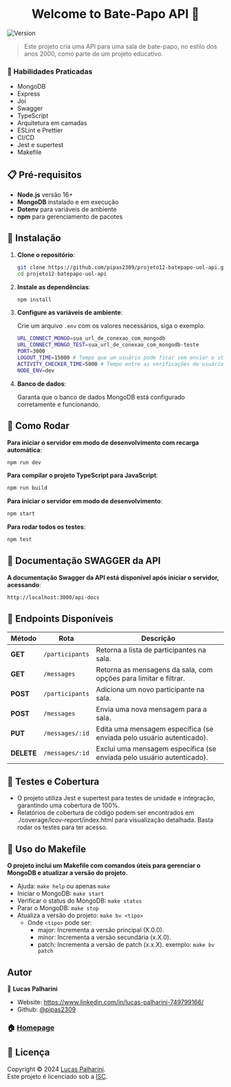 <h1 style="text-align: center">Welcome to Bate-Papo API 👋</h1>
<p>
  <img alt="Version" src="https://img.shields.io/badge/version-2.0.0-blue.svg?cacheSeconds=2592000" />
</p>

> Este projeto cria uma API para uma sala de bate-papo, no estilo dos anos 2000, como parte de um projeto educativo.

### 📌 Habilidades Praticadas

- MongoDB
- Express
- Joi
- Swagger
- TypeScript
- Arquitetura em camadas
- ESLint e Prettier
- CI/CD
- Jest e supertest
- Makefile

## 📋 Pré-requisitos

- **Node.js** versão 16+
- **MongoDB** instalado e em execução
- **Dotenv** para variáveis de ambiente
- **npm** para gerenciamento de pacotes


## 🚀 Instalação

1. **Clone o repositório**:
   ```bash
   git clone https://github.com/pipas2309/projeto12-batepapo-uol-api.git
   cd projeto12-batepapo-uol-api
   ```

2. **Instale as dependências**:

    ```bash
    npm install
   ```

3. **Configure as variáveis de ambiente**:

    Crie um arquivo `.env` com os valores necessários, siga o exemplo.
    ```bash
    URL_CONNECT_MONGO=sua_url_de_conexao_com_mongodb
    URL_CONNECT_MONGO_TEST=sua_url_de_conexao_com_mongodb-teste
    PORT=3000
    LOGOUT_TIME=15000 # Tempo que um usuário pode ficar sem enviar o status para o servidor e permanecer online em MS.
    ACTIVITY_CHECKER_TIME=5000 # Tempo entre as verificações de usuários logados em MS.
    NODE_ENV=dev
    ```

4. **Banco de dados**:

   Garanta que o banco de dados MongoDB está configurado corretamente e funcionando.

## 🏃 Como Rodar

**Para iniciar o servidor em modo de desenvolvimento com recarga automática**:

   ```bash
   npm run dev
   ```

**Para compilar o projeto TypeScript para JavaScript**:

   ```bash
   npm run build
   ```

**Para iniciar o servidor em modo de desenvolvimento**:

   ```bash
   npm start
   ```

**Para rodar todos os testes**:

   ```bash
   npm test
   ```

## 📖 Documentação SWAGGER da API

**A documentação Swagger da API está disponível após iniciar o servidor, acessando**:
   ```bash
   http://localhost:3000/api-docs
   ```

## 🚪 Endpoints Disponíveis

| Método     | Rota            | Descrição                                                             |
|------------|-----------------|-----------------------------------------------------------------------|
| **GET**    | `/participants` | Retorna a lista de participantes na sala.                             |
| **GET**    | `/messages`     | Retorna as mensagens da sala, com opções para limitar e filtrar.      |
| **POST**   | `/participants` | Adiciona um novo participante na sala.                                |
| **POST**   | `/messages`     | Envia uma nova mensagem para a sala.                                  |
| **PUT**    | `/messages/:id` | Edita uma mensagem específica (se enviada pelo usuário autenticado).  |
| **DELETE** | `/messages/:id` | Exclui uma mensagem específica (se enviada pelo usuário autenticado). |

## 🧪 Testes e Cobertura

* O projeto utiliza Jest e supertest para testes de unidade e integração, garantindo uma cobertura de 100%.
* Relatórios de cobertura de código podem ser encontrados em ./coverage/lcov-report/index.html para visualização detalhada. Basta rodar os testes para ter acesso.

## 🧰 Uso do Makefile

**O projeto inclui um Makefile com comandos úteis para gerenciar o MongoDB e atualizar a versão do projeto.**

* Ajuda: `make help` ou apenas `make`
* Iniciar o MongoDB: `make start`
* Verificar o status do MongoDB: `make status`
* Parar o MongoDB: `make stop`
* Atualiza a versão do projeto: `make bv <tipo>`
  * Onde `<tipo>` pode ser:
    * major: Incrementa a versão principal (X.0.0).
    * minor: Incrementa a versão secundária (x.X.0).
    * patch: Incrementa a versão de patch (x.x.X).
  exemplo: `make bv patch`

## Autor

👤 **Lucas Palharini**

* Website: https://www.linkedin.com/in/lucas-palharini-749799166/
* Github: [@pipas2309](https://github.com/pipas2309)

### 🏠 [Homepage](https://github.com/pipas2309/projeto12-batepapo-uol-api#readme)

## 📝 Licença

Copyright © 2024 [Lucas Palharini](https://github.com/pipas2309).<br />
Este projeto é licenciado sob a [ISC](https://github.com/pipas2309/projeto12-batepapo-uol-api/blob/master/LICENSE).
